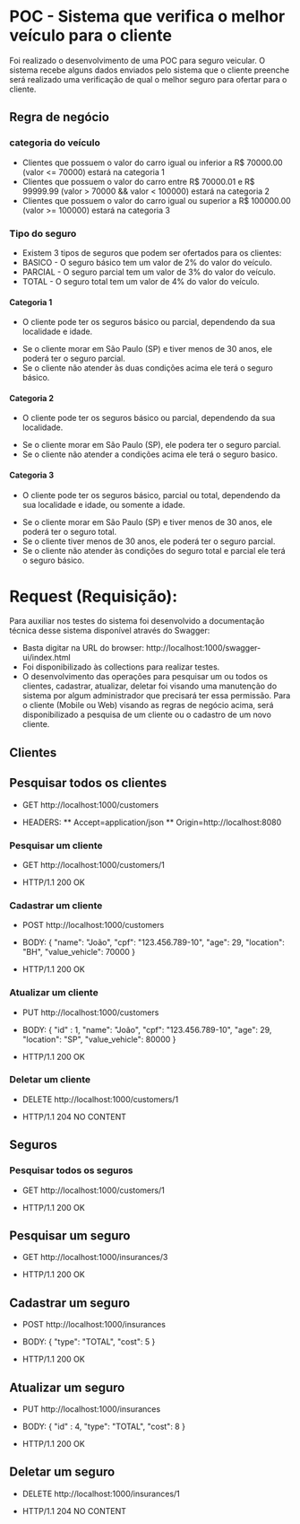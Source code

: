 # POC - Sistema que verifica o melhor veículo para o cliente
Foi realizado o desenvolvimento de uma POC para seguro veicular. O sistema recebe alguns dados enviados pelo sistema que o cliente preenche
será realizado uma verificação de qual o melhor seguro para ofertar para o cliente.

## Regra de negócio
### categoria do veículo
- Clientes que possuem o valor do carro igual ou inferior a R$ 70000.00 (valor <= 70000) estará na categoria 1
- Clientes que possuem o valor do carro entre R$ 70000.01 e R$ 99999.99 (valor > 70000 && valor < 100000) estará na categoria 2
- Clientes que possuem o valor do carro igual ou superior a R$ 100000.00 (valor >= 100000) estará na categoria 3

### Tipo do seguro
- Existem 3 tipos de seguros que podem ser ofertados para os clientes:
- BASICO - O seguro básico tem um valor de 2% do valor do veículo.
- PARCIAL - O seguro parcial tem um valor de 3% do valor do veículo.
- TOTAL - O seguro total tem um valor de 4% do valor do veículo.

#### Categoria 1
- O cliente pode ter os seguros básico ou parcial, dependendo da sua localidade e idade.
* Se o cliente morar em São Paulo (SP) e tiver menos de 30 anos, ele poderá ter o seguro parcial.
* Se o cliente não atender às duas condições acima ele terá o seguro básico.

#### Categoria 2
- O cliente pode ter os seguros básico ou parcial, dependendo da sua localidade.
* Se o cliente morar em São Paulo (SP), ele podera ter o seguro parcial.
* Se o cliente não atender a condições acima ele terá o seguro basico.

#### Categoria 3
- O cliente pode ter os seguros básico, parcial ou total, dependendo da sua localidade e idade, ou somente a idade.
* Se o cliente morar em São Paulo (SP) e tiver menos de 30 anos, ele poderá ter o seguro total.
* Se o cliente tiver menos de 30 anos, ele poderá ter o seguro parcial.
* Se o cliente não atender às condições do seguro total e parcial ele terá o seguro básico.


# Request (Requisição): 
Para auxiliar nos testes do sistema foi desenvolvido a documentação técnica desse sistema disponível através do Swagger:
- Basta digitar na URL do browser: http://localhost:1000/swagger-ui/index.html
- Foi disponibilizado às collections para realizar testes.
- O desenvolvimento das operações para pesquisar um ou todos os clientes, cadastrar, atualizar, deletar foi visando uma manutenção do sistema por algum administrador que precisará ter essa permissão. Para o cliente (Mobile ou Web) visando as regras de negócio acima, será disponibilizado a pesquisa de um cliente ou o cadastro de um novo cliente.

## Clientes
## Pesquisar todos os clientes
- GET http://localhost:1000/customers
* HEADERS:
** Accept=application/json
** Origin=http://localhost:8080


### Pesquisar um cliente
- GET http://localhost:1000/customers/1

- HTTP/1.1 200 OK 

### Cadastrar um cliente
- POST http://localhost:1000/customers
* BODY:
{
	"name": "João",
    "cpf": "123.456.789-10",
    "age": 29,
    "location": "BH",
    "value_vehicle": 70000
}

- HTTP/1.1 200 OK 

### Atualizar um cliente
- PUT http://localhost:1000/customers
* BODY:
{
	"id" : 1,
    "name": "João",
    "cpf": "123.456.789-10",
    "age": 29,
    "location": "SP",
    "value_vehicle": 80000
}

- HTTP/1.1 200 OK 

### Deletar um cliente
- DELETE http://localhost:1000/customers/1

- HTTP/1.1 204 NO CONTENT 

## Seguros

### Pesquisar todos os seguros
- GET http://localhost:1000/customers/1

- HTTP/1.1 200 OK 

## Pesquisar um seguro
- GET http://localhost:1000/insurances/3

- HTTP/1.1 200 OK 

## Cadastrar um seguro
- POST http://localhost:1000/insurances
* BODY:
{
    "type": "TOTAL",
    "cost": 5
}

- HTTP/1.1 200 OK 

## Atualizar um seguro
- PUT http://localhost:1000/insurances
* BODY:
{
    "id" : 4,
    "type": "TOTAL",
    "cost": 8
}

- HTTP/1.1 200 OK 

## Deletar um seguro
- DELETE http://localhost:1000/insurances/1

- HTTP/1.1 204 NO CONTENT
